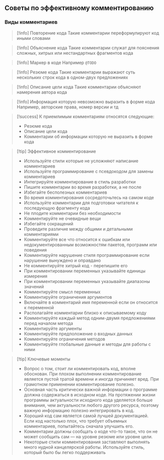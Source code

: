 ## Советы по эффективному комментированию

### Виды комментариев

>[!info] Повторение кода
>Такие комментарии переформулируют код иными словами

>[!info] Объяснение кода
>Такие комментарии служат для пояснения сложных, хитрых или нестандартных фрагментов кода

>[!info] Маркер в коде
>Например `@TODO`

>[!info] Резюме кода
>Такие комментарии выражают суть нескольких строк кода в одном-двух предложениях

>[!info] Описание цели кода
>Такие комментарии объясняют намерения автора кода

>[!info] Информация которую невозможно выразить в форме кода
>Например, авторские права, номер версии и тд

>[!success] К приемлимым комментариям относятся следующие:
>* Резюме кода
>* Описание цели кода
>* Комментарии об информации которую не выразить в форме кода

>[!tip]  Эффективное комментирование
>* Используйте стили которые не усложняют написание комментариев
>* Используйте программирование с псевдокодом для замены комментариев
>* Интегрируйте комментирование в стиль разработки
>* Пишите комментарии во время разработки, а не после
>* Избегайте бесполезных комментариев
>* Во время комментирования сосредоточьтесь на самом коде
>* Используйте комментарии для подготовки читателя к последующую фрагменту кода
>* Не плодите комментарии без необходимости
>* Комментируйте не очевидные вещи
>* Избегайте сокращений
>* Проведите различие между общими и детальными комментариями
>* Комментируйте все что относится к ошибкам или недокументированным возможностям пакетов, программ или поведения
>* Комментируйте нарушение стиля программирование если нарушение вынуждено и оправдано
>* Не комментируйте хитрый код - перепишите его
>* При комментировании переменных указывайте единицы измерения
>* При комментировании переменных указывайте диапазоны значений
>* Комментируйте смысл переменных
>* Комментируйте ограничения аргументов
>* Включайте в комментарий имя переменной если он относится к переменной
>* Располагайте комментарии близко к описываемому коду
>* Комментируйте каждый метод одним-двумя предложениями перед началом метода
>* Комментируйте аргументы
>* Комментируйте предположение о входных данных
>* Комментируйте ограничения методов
>* Комментируйте глобальные данные и методы для работы с ними

>[!tip] Ключевые моменты
>* Вопрос о том, стоит ли комментировать код, вполне обоснован. При плохом выполнении комментирование является пустой тратой времени и иногда причиняет вред. При грамотном применении комментирование полезно.
>* Основная часть критически важной информации о программе должна содержаться в исходном коде. На протяжении жизни программы актуальности исходного кода уделяется больше внимания, чем актуальности любого другого ресурса, поэтому  важную информацию полезно интегрировать в код.
>* Хороший код сам является самой лучшей документацией. Если код настолько плох, что требует объемных комментариев,  попытайтесь сначала улучшить его.
>* Комментарии должны сообщать о коде что-то такое, что он не может сообщить сам — на уровне резюме или уровне цели.
>* Некоторые стили комментирования заставляют выполнять много нудной канцелярской работы. Используйте стиль, который было  бы легко поддерживать
